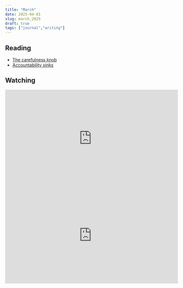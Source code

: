 ```yaml
---
title: "March"
date: 2025-04-01
slug: march_2025
draft: true
tags: ["journal","writing"]
---
```


## Reading

- [The carefulness knob](https://surfingcomplexity.blog/2024/10/29/the-carefulness-knob/)
- [Accountability sinks](https://aworkinglibrary.com/writing/accountability-sinks)

## Watching

<iframe width="560" height="315" src="https://www.youtube.com/embed/XW1F79sfftA?si=H6vfga5NbjbYtX7J" title="YouTube video player" frameborder="0" allow="accelerometer; autoplay; clipboard-write; encrypted-media; gyroscope; picture-in-picture; web-share" referrerpolicy="strict-origin-when-cross-origin" allowfullscreen></iframe>

<iframe width="560" height="315" src="https://www.youtube.com/embed/PgTEsybXw-4?si=iIqZVXAHto2Hoswn" title="YouTube video player" frameborder="0" allow="accelerometer; autoplay; clipboard-write; encrypted-media; gyroscope; picture-in-picture; web-share" referrerpolicy="strict-origin-when-cross-origin" allowfullscreen></iframe>
